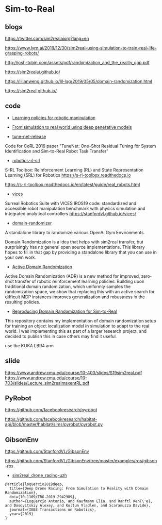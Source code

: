 # Sim-to-Real


## blogs

https://twitter.com/sim2realaiorg?lang=en

https://www.lyrn.ai/2018/12/30/sim2real-using-simulation-to-train-real-life-grasping-robots/

http://josh-tobin.com/assets/pdf/randomization_and_the_reality_gap.pdf

https://sim2realai.github.io/

https://lilianweng.github.io/lil-log/2019/05/05/domain-randomization.html

https://sim2real.github.io/




## code

- [Learning policies for robotic manipulation](https://github.com/rstrudel/rlbc)

- [From simulation to real world using deep generative models](https://github.com/aalitaiga/sim-to-real/)

- [tune-net-release](https://github.com/Kukanani/tune-net-release)

Code for CoRL 2019 paper "TuneNet: One-Shot Residual Tuning for System Identification and Sim-to-Real Robot Task Transfer"

- [robotics-rl-srl](https://github.com/araffin/robotics-rl-srl)

S-RL Toolbox: Reinforcement Learning (RL) and State Representation Learning (SRL) for Robotics https://s-rl-toolbox.readthedocs.io

https://s-rl-toolbox.readthedocs.io/en/latest/guide/real_robots.html

- [vices](https://github.com/StanfordVL/robosuite/tree/vices_iros19)

Surreal Robotics Suite with VICES IROS19 code: standardized and accessible robot manipulation benchmark with physics simulation and integrated analytical controllers https://stanfordvl.github.io/vices/

- [domain-randomizer](https://github.com/montrealrobotics/domain-randomizer)

A standalone library to randomize various OpenAI Gym Environments.

Domain Randomization is a idea that helps with sim2real transfer, but surprisingly has no general open source implementations. This library hopes to fill in that gap by providing a standalone library that you can use in your own work.

- [Active Domain Randomization](https://github.com/montrealrobotics/active-domainrand)

Active Domain Randomization (ADR) is a new method for improved, zero-shot transfer of robotic reinforcement learning policies. Building upon traditional domain randomization, which uniformly samples the randomization space, we show that replacing this with an active search for difficult MDP instances improves generalization and robustness in the resulting policies.

- [Reproducing Domain Randomization for Sim-to-Real](https://github.com/matwilso/domrand)

This repository contains my implementation of domain randomization setup for training an object localization model in simulation to adapt to the real world. I was implementing this as part of a larger research project, and decided to publish this in case others may find it useful.

use the KUKA LBR4 arm 

## slide

https://www.andrew.cmu.edu/course/10-403/slides/S19sim2real.pdf
https://www.andrew.cmu.edu/course/10-703/slides/Lecture_sim2realmaxentRL.pdf

## PyRobot

https://github.com/facebookresearch/pyrobot

https://github.com/facebookresearch/habitat-api/blob/master/habitat/sims/pyrobot/pyrobot.py

## GibsonEnv

https://github.com/StanfordVL/GibsonEnv

https://github.com/StanfordVL/GibsonEnv/tree/master/examples/ros/gibson-ros


- [sim2real_drone_racing-uzh](https://github.com/uzh-rpg/sim2real_drone_racing)

```
@article{loquercio2019deep,
  title={Deep Drone Racing: From Simulation to Reality with Domain Randomization},
  doi={10.1109/TRO.2019.2942989},
  author={Loquercio Antonio, and Kaufmann Elia, and Ranftl Ren{\'e}, and Dosovitskiy Alexey, and Koltun Vladlen, and Scaramuzza Davide},
  journal={IEEE Transactions on Robotics},
  year={2019}
}
```


